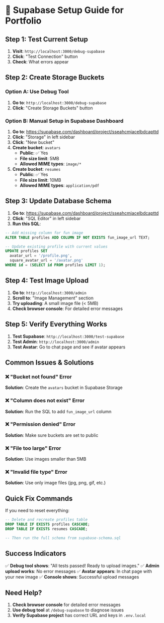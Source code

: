 # 🚀 Supabase Setup Guide for Portfolio

## Step 1: Test Current Setup

1. **Visit**: `http://localhost:3000/debug-supabase`
2. **Click**: "Test Connection" button
3. **Check**: What errors appear

## Step 2: Create Storage Buckets

### Option A: Use Debug Tool
1. **Go to**: `http://localhost:3000/debug-supabase`
2. **Click**: "Create Storage Buckets" button

### Option B: Manual Setup in Supabase Dashboard
1. **Go to**: https://supabase.com/dashboard/project/sseahcmjacelbdcapttd
2. **Click**: "Storage" in left sidebar
3. **Click**: "New bucket"
4. **Create bucket**: `avatars`
   - **Public**: ✅ Yes
   - **File size limit**: 5MB
   - **Allowed MIME types**: `image/*`
5. **Create bucket**: `resumes`
   - **Public**: ✅ Yes
   - **File size limit**: 10MB
   - **Allowed MIME types**: `application/pdf`

## Step 3: Update Database Schema

1. **Go to**: https://supabase.com/dashboard/project/sseahcmjacelbdcapttd
2. **Click**: "SQL Editor" in left sidebar
3. **Run this SQL**:

```sql
-- Add missing column for fun image
ALTER TABLE profiles ADD COLUMN IF NOT EXISTS fun_image_url TEXT;

-- Update existing profile with current values
UPDATE profiles SET 
  avatar_url = '/profile.png',
  square_avatar_url = '/avatar.png'
WHERE id = (SELECT id FROM profiles LIMIT 1);
```

## Step 4: Test Image Upload

1. **Go to**: `http://localhost:3000/admin`
2. **Scroll to**: "Image Management" section
3. **Try uploading**: A small image file (< 5MB)
4. **Check browser console**: For detailed error messages

## Step 5: Verify Everything Works

1. **Test Supabase**: `http://localhost:3000/test-supabase`
2. **Test Admin**: `http://localhost:3000/admin`
3. **Test Avatar**: Go to chat page and see if avatar appears

## Common Issues & Solutions

### ❌ "Bucket not found" Error
**Solution**: Create the `avatars` bucket in Supabase Storage

### ❌ "Column does not exist" Error
**Solution**: Run the SQL to add `fun_image_url` column

### ❌ "Permission denied" Error
**Solution**: Make sure buckets are set to public

### ❌ "File too large" Error
**Solution**: Use images smaller than 5MB

### ❌ "Invalid file type" Error
**Solution**: Use only image files (jpg, png, gif, etc.)

## Quick Fix Commands

If you need to reset everything:

```sql
-- Delete and recreate profiles table
DROP TABLE IF EXISTS profiles CASCADE;
DROP TABLE IF EXISTS resumes CASCADE;

-- Then run the full schema from supabase-schema.sql
```

## Success Indicators

✅ **Debug tool shows**: "All tests passed! Ready to upload images."
✅ **Admin upload works**: No error messages
✅ **Avatar appears**: In chat page with your new image
✅ **Console shows**: Successful upload messages

## Need Help?

1. **Check browser console** for detailed error messages
2. **Use debug tool** at `/debug-supabase` to diagnose issues
3. **Verify Supabase project** has correct URL and keys in `.env.local`
